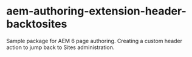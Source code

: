 aem-authoring-extension-header-backtosites
==========================================

Sample package for AEM 6 page authoring. Creating a custom header action to jump back to Sites administration.
